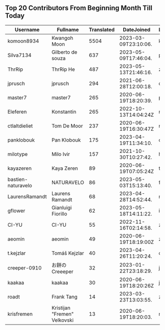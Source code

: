 ## Top 20 Contributors From Beginning Month Till Today ##
|Username|Fullname|Translated|DateJoined|Language|
|--------|--------|----------|----------|-------|
|komoon8934|Kwangoh Moon|5504|2023-03-09T23:10:06.|ko|
|Silva7134|Gilberto de souza|637|2023-05-09T17:46:04.|pt_BR|
|ThrRip|ThrRip He|487|2023-05-13T21:46:16.|zh_Hans|
|jprusch|jprusch|294|2021-06-28T12:00:18.|de|
|master7|master7|265|2020-06-19T18:20:39.|pl|
|Eleferen|Konstantin|265|2022-10-13T14:04:24Z|ru|
|ctlaltdieliet|Tom De Moor|237|2020-06-19T16:30:47Z|nl|
|panklobouk|Pan Klobouk|175|2023-04-19T11:34:10.|cs|
|milotype|Milo Ivir|157|2021-10-30T10:27:42.|hr|
|kayazeren|Kaya Zeren|89|2020-06-19T07:05:24Z|tr|
|bastien-naturavelo|NATURAVELO|86|2023-05-03T15:13:40.|fr|
|LaurensRamandt|Laurens Ramandt|68|2023-04-28T14:52:44.|nl|
|gflower|Gianluigi Fiorillo|62|2023-05-18T14:11:22.|it|
|CI-YU|CI-YU|55|2022-11-16T02:14:58.|zh_Hant|
|aeomin|aeomin|49|2020-06-19T18:19:00Z|zh_Hans|
|t.kejzlar|Tomáš Kejzlar|40|2023-04-26T11:20:24.|cs|
|creeper-0910|お餅のCreeeper|32|2023-01-22T23:18:29.|ja|
|kaakaa|kaakaa|30|2020-06-19T18:20:26Z|ja|
|roadt|Frank Tang|14|2023-03-23T13:03:55.|zh_Hans|
|krisfremen|Kristijan "Fremen" Velkovski|13|2020-06-19T18:20:03.|mk|
